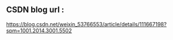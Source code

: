 ## CSDN blog  url :

https://blog.csdn.net/weixin_53766553/article/details/111667198?spm=1001.2014.3001.5502